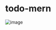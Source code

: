 # todo-mern

![image](https://user-images.githubusercontent.com/88508599/196455029-8d1ea9a2-f1e7-4b18-a3a8-a2e6829f6f01.png)
